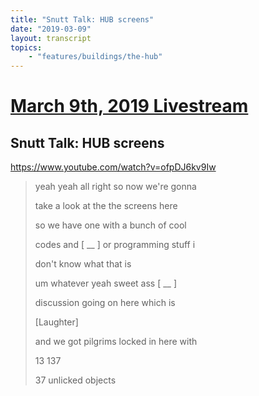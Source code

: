 ```yaml
---
title: "Snutt Talk: HUB screens"
date: "2019-03-09"
layout: transcript
topics:
    - "features/buildings/the-hub"
---
```

# [March 9th, 2019 Livestream](../2019-03-09.md)
## Snutt Talk: HUB screens
https://www.youtube.com/watch?v=ofpDJ6kv9Iw
> yeah yeah all right so now we're gonna
> 
> take a look at the the screens here
> 
> so we have one with a bunch of cool
> 
> codes and [ __ ] or programming stuff i
> 
> don't know what that is
> 
> um whatever yeah sweet ass [ __ ]
> 
> discussion going on here which is
> 
> [Laughter]
> 
> and we got pilgrims locked in here with
> 
> 13 137
> 
> 37 unlicked objects
> 
